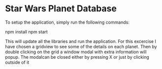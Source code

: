 Star Wars Planet Database
==============================================================================================================================
To setup the application, simply run the following commands:

npm install
npm start

This will update all the libraries and run the application. For this excercise I have chosen a gridview to see some of 
the details on each planet. Then by double clicking on the grid a window modal with extra information will popup. The modalcan be 
closed either by pressing X or just by clicking outside of it
